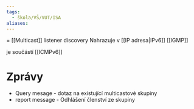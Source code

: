 ```yaml
---
tags:
  - škola/VŠ/VUT/ISA
aliases:
---
```

= [[Multicast]] listener discovery
Nahrazuje v [[IP adresa|IPv6]] [[IGMP]]

je součástí [[ICMPv6]]

# Zprávy
- Query mesage - dotaz na existující multicastové skupiny
- report message - Odhlášení členství ze skupiny